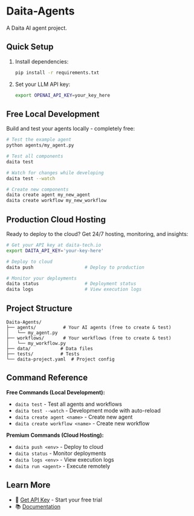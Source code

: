 # Daita-Agents

A Daita AI agent project.

## Quick Setup

1. Install dependencies:
   ```bash
   pip install -r requirements.txt
   ```

2. Set your LLM API key:
   ```bash
   export OPENAI_API_KEY=your_key_here
   ```

## Free Local Development

Build and test your agents locally - completely free:

```bash
# Test the example agent
python agents/my_agent.py

# Test all components
daita test

# Watch for changes while developing
daita test --watch

# Create new components
daita create agent my_new_agent
daita create workflow my_new_workflow
```

## Production Cloud Hosting

Ready to deploy to the cloud? Get 24/7 hosting, monitoring, and insights:

```bash
# Get your API key at daita-tech.io
export DAITA_API_KEY='your-key-here'

# Deploy to cloud
daita push                   # Deploy to production

# Monitor your deployments
daita status                 # Deployment status
daita logs                   # View execution logs
```

## Project Structure

```
Daita-Agents/
├── agents/          # Your AI agents (free to create & test)
│   └── my_agent.py
├── workflows/       # Your workflows (free to create & test)
│   └── my_workflow.py
├── data/           # Data files
├── tests/          # Tests
└── daita-project.yaml  # Project config
```

## Command Reference

**Free Commands (Local Development):**
- `daita test` - Test all agents and workflows
- `daita test --watch` - Development mode with auto-reload
- `daita create agent <name>` - Create new agent
- `daita create workflow <name>` - Create new workflow

**Premium Commands (Cloud Hosting):**
- `daita push <env>` - Deploy to cloud
- `daita status` - Monitor deployments
- `daita logs <env>` - View execution logs
- `daita run <agent>` - Execute remotely

## Learn More

- 🚀 [Get API Key](https://daita-tech.io) - Start your free trial
- 📚 [Documentation](https://docs.daita-tech.io)